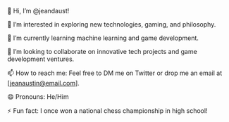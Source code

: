 👋 Hi, I’m @jeandaust!

👀 I’m interested in exploring new technologies, gaming, and philosophy.

🌱 I’m currently learning machine learning and game development.

💞️ I’m looking to collaborate on innovative tech projects and game development ventures.

📫 How to reach me: Feel free to DM me on Twitter or drop me an email at [jeanaustin@email.com].

😄 Pronouns: He/Him

⚡ Fun fact: I once won a national chess championship in high school!

<!---
jeandaust/jeandaust is a ✨ special ✨ repository because its `README.md` (this file) appears on your GitHub profile.
You can click the Preview link to take a look at your changes.
--->
